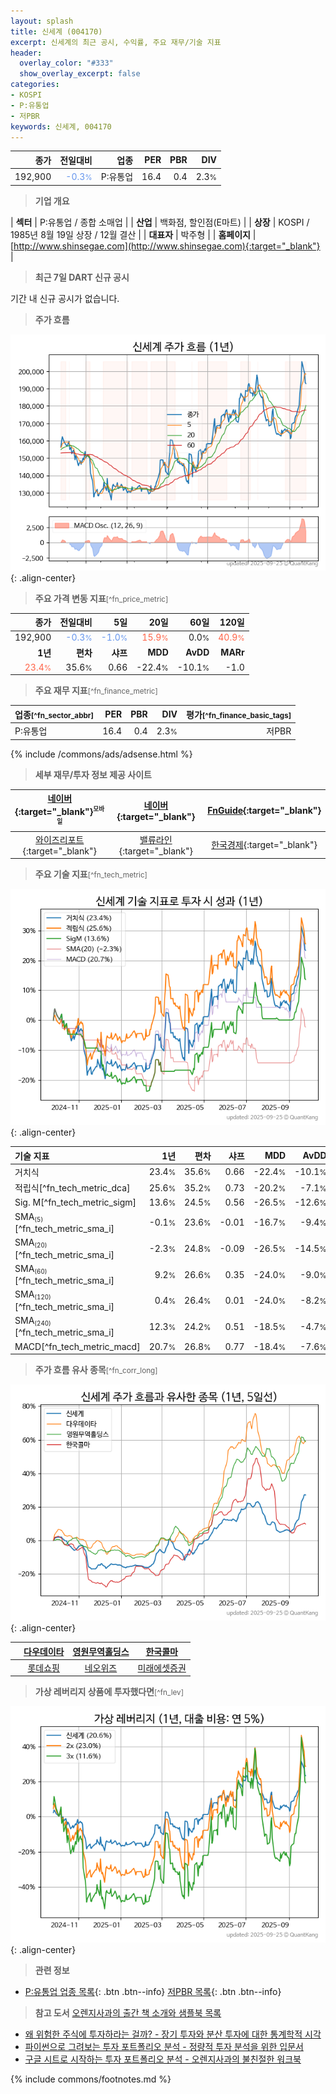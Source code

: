 ```yaml
---
layout: splash
title: 신세계 (004170)
excerpt: 신세계의 최근 공시, 수익률, 주요 재무/기술 지표
header:
  overlay_color: "#333"
  show_overlay_excerpt: false
categories:
- KOSPI
- P:유통업
- 저PBR
keywords: 신세계, 004170
---
```


| **종가** | **전일대비** | **업종** | **PER** | **PBR** | **DIV** |
| -------: | -----------: | -------: | ------: | ------: | ------: |
| 192,900 | <span style="color: cornflowerblue">-0.3<small>%</small></span> | P:유통업 | 16.4 | 0.4 | 2.3<small>%</small> |

<!-- more -->


> **기업 개요**<a id="company"></a>

| <span style="white-space:nowrap;">**섹터**</span> | P:유통업 / 종합 소매업 |
| <span style="white-space:nowrap;">**산업**</span> | 백화점, 할인점(E마트) |
| <span style="white-space:nowrap;">**상장**</span> | KOSPI / 1985년 8월 19일 상장 / 12월 결산 |
| <span style="white-space:nowrap;">**대표자**</span> | 박주형 |
| <span style="white-space:nowrap;">**홈페이지**</span> | [http://www.shinsegae.com](http://www.shinsegae.com){:target="_blank"} |


> **최근 7일 DART 신규 공시**<a id="dart"></a>

기간 내 신규 공시가 없습니다.


> **주가 흐름**<a id="price"></a>

![004170](/stock/images/004170.png){: .align-center}


> **주요 가격 변동 지표**<small>[^fn_price_metric]</small>

| **종가** | **전일대비** | **5일** | **20일** | **60일** | **120일** |
| -------: | -----------: | ------: | -------: | -------: | --------: |
| 192,900 | <span style="color: cornflowerblue">-0.3<small>%</small></span> | <span style="color: cornflowerblue">-1.0<small>%</small></span> | <span style="color: tomato">15.9<small>%</small></span> | 0.0<small>%</small> | <span style="color: tomato">40.9<small>%</small></span> |
| **1년** | **편차** | **샤프** | **MDD** | **AvDD** | **MARr** |
| <span style="color: tomato">23.4<small>%</small></span> | 35.6<small>%</small> | 0.66 | -22.4<small>%</small> | -10.1<small>%</small> | -1.0 |


> **주요 재무 지표**<small>[^fn_finance_metric]</small>

| **업종**<small>[^fn_sector_abbr]</small> | **PER** | **PBR** | **DIV** | **평가**<small>[^fn_finance_basic_tags]</small> |
| :--------------------------------------- | ------: | ------: | ------: | ----------------------------------------------: |
| P:유통업 | 16.4 | 0.4 | 2.3<small>%</small> | 저PBR |



{% include /commons/ads/adsense.html %}

> **세부 재무/투자 정보 제공 사이트**

| [네이버](https://m.stock.naver.com/domestic/stock/004170/finance/summary){:target="_blank"}<sup><small>모바일</small></sup> | [네이버](https://finance.naver.com/item/coinfo.naver?code=004170){:target="_blank"} | [FnGuide](https://comp.fnguide.com/SVO2/ASP/SVD_Invest.asp?gicode=A004170&MenuYn=Y){:target="_blank"} |
| :---: | :---: | :---: |
| [와이즈리포트](https://comp.wisereport.co.kr/company/c1040001.aspx?cmp_cd=004170){:target="_blank"} | [밸류라인](https://www.valueline.co.kr/finance/summary/004170){:target="_blank"} | [한국경제](https://markets.hankyung.com/stock/004170/financial-summary){:target="_blank"} |


> **주요 기술 지표**<small>[^fn_tech_metric]</small>


![004170](/stock/images/004170_tech.png){: .align-center}

| **기술 지표** | **1년** | **편차** | **샤프** | **MDD** | **AvDD** |
| :------------ | ------: | -----------: | -------: | ------: | -------: |
| 거치식 | 23.4<small>%</small> | 35.6<small>%</small> | 0.66 | -22.4<small>%</small> | -10.1<small>%</small> |
| 적립식[^fn_tech_metric_dca] | 25.6<small>%</small> | 35.2<small>%</small> | 0.73 | -20.2<small>%</small> | -7.1<small>%</small> |
| Sig. M[^fn_tech_metric_sigm] | 13.6<small>%</small> | 24.5<small>%</small> | 0.56 | -26.5<small>%</small> | -12.6<small>%</small> |
| SMA<small><sub>(5)</sub></small>[^fn_tech_metric_sma_i] | -0.1<small>%</small> | 23.6<small>%</small> | -0.01 | -16.7<small>%</small> | -9.4<small>%</small> |
| SMA<small><sub>(20)</sub></small>[^fn_tech_metric_sma_i] | -2.3<small>%</small> | 24.8<small>%</small> | -0.09 | -26.5<small>%</small> | -14.5<small>%</small> |
| SMA<small><sub>(60)</sub></small>[^fn_tech_metric_sma_i] | 9.2<small>%</small> | 26.6<small>%</small> | 0.35 | -24.0<small>%</small> | -9.0<small>%</small> |
| SMA<small><sub>(120)</sub></small>[^fn_tech_metric_sma_i] | 0.4<small>%</small> | 26.4<small>%</small> | 0.01 | -24.0<small>%</small> | -8.2<small>%</small> |
| SMA<small><sub>(240)</sub></small>[^fn_tech_metric_sma_i] | 12.3<small>%</small> | 24.2<small>%</small> | 0.51 | -18.5<small>%</small> | -4.7<small>%</small> |
| MACD[^fn_tech_metric_macd] | 20.7<small>%</small> | 26.8<small>%</small> | 0.77 | -18.4<small>%</small> | -7.6<small>%</small> |


> **주가 흐름 유사 종목**<a id="corr"></a><small>[^fn_corr_long]</small>

![004170](/stock/images/004170_corr.png){: .align-center}

|       | [다우데이타](/032190/) | [영원무역홀딩스](/009970/) | [한국콜마](/161890/) |
| :---: | :------------------------------------: | :------------------------------------: | :------------------------------------: |
|       | [롯데쇼핑](/023530/) | [네오위즈](/095660/) | [미래에셋증권](/006800/) |


> **가상 레버리지 상품에 투자했다면**<a id="2x"></a><small>[^fn_lev]</small>

![004170](/stock/images/004170_2x.png){: .align-center}


> **관련 정보**

- [P:유통업 업종 목록](/stats/sector/kospi_업종_유통업_종목/){: .btn .btn--info} [저PBR 목록](/fn/fn_low_pbr/){: .btn .btn--info}

> **참고 도서** [오렌지사과의 출간 책 소개와 샘플북 목록](https://kongdori.tistory.com/691)

- [왜 위험한 주식에 투자하라는 걸까? - 장기 투자와 분산 투자에 대한 통계학적 시각](https://kongdori.tistory.com/421)
- [파이썬으로 그려보는 투자 포트폴리오 분석  - 정량적 투자 분석을 위한 입문서](https://kongdori.tistory.com/643)
- [구글 시트로 시작하는 투자 포트폴리오 분석 - 오렌지사과의 불친절한 워크북](https://kongdori.tistory.com/449)


{% include commons/footnotes.md %}